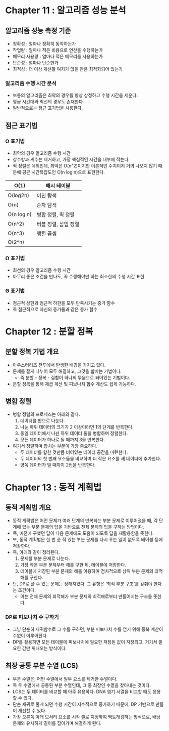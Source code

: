 # Chapter 11 : 알고리즘 성능 분석

## 알고리즘 성능 측정 기준

- 정확성 : 얼마나 정확히 동작하는가
- 작업량 : 얼마나 적은 비용으로 연산을 수행하는가
- 메모리 사용량 : 얼마나 적은 메모리를 사용하는가
- 단순성 : 얼마나 단순한가
- 최적성 : 더 이상 개선할 여지가 없을 만큼 최적화되어 있는가
  
### 알고리즘 수행 시간 분석

- 보통의 알고리즘은 최악의 경우를 항상 상정하고 수행 시간을 세운다.
- 평균 시간대와 최선의 경우도 존재한다.
- 일반적으로는 점근 표기법을 사용한다.

## 점근 표기법

### O 표기법

- 최악의 경우 알고리즘 수행 시간
- 상수항과 계수는 제거하고, 가장 핵심적인 시간을 내부에 적는다.
- 퀵 정렬은 예외인데, 최악은 O(n^2)이지만 이론적인 수치이지 거의 나오지 않기 때문에 평균 시간복잡도인 O(n log n)으로 표현한다.

| O(1) | 해시 테이블 |
| --- | --- |
| O(log2n) | 이진 탐색 |
| O(n) | 순차 탐색 |
| O(n log n) | 병합 정렬, 퀵 정렬 |
| O(n^2) | 버블 정렬, 삽입 정렬 |
| O(n^3) | 행렬 곱셈 |
| O(2^n) |  |

### Ω 표기법

- 최선의 경우 알고리즘 수행 시간
- 아무리 좋은 조건을 만나도, 꼭 수행해야만 하는 최소한의 수행 시간 표현

### Θ 표기법

- 점근적 상한과 점근적 하한을 모두 만족시키는 증가 함수
- 즉 점근적으로 자신의 증가율과 같은 증가 함수
  
# Chapter 12 : 분할 정복

## 분할 정복 기법 개요

- 아우스터리츠 전투에서 탄생한 배경을 가지고 있다.
- 문제를 잘게 나누어 모두 해결하고, 그것을 합치는 기법이다.
    - 즉 분할 - 정복 - 결합이 하나의 묶음으로 되어있는 기법이다.
- 분할 정복을 통해 제곱 계산 및 피보나치 함수 계산도 쉽게 가능하다.

## 병합 정렬

- 병합 정렬의 프로세스는 아래와 같다.
    1. 데이터를 반으로 나눈다.
    2. 나눈 하위 데이터의 크기가 2 이상이라면 1의 단계를 반복한다.
    3. 동일 데이터에서 나뉜 하위 데이터 둘을 병합하며 정렬한다.
    4. 모든 데이터가 하나로 될 때까지 3을 반복한다.
- 여기서 정렬하며 합치는 부분이 가장 중요하다.
    - 두 데이터를 합한 것만큼 비어있는 데이터 공간을 마련한다.
    - 두 데이터의 첫 번째 요소들을 비교하며 더 작은 요소를 새 데이터에 추가한다.
    - 양쪽 데이터가 빌 때까지 2번을 반복한다.

# Chapter 13 : 동적 계획법

## 동적 계획법 개요

- 동적 계획법은 어떤 문제가 여러 단계의 반복되는 부분 문제로 이루어졌을 때, 각 단계에 있는 부분 문제의 답을 기반으로 전체 문제의 답을 구하는 방법이다.
- 즉, 예전에 구했던 답이 다음 문제에도 도움이 되도록 답을 재활용함을 뜻한다.
- 또, 동적 계획법은 한 번 푼 적 있는 부분 문제를 다시 푸는 일이 없도록 테이블 등에 저장한다.
- 즉, 아래와 같이 정리된다.
    1. 문제를 부분 문제로 나눈다.
    2. 가장 작은 부분 문제부터 해를 구한 뒤, 테이블에 저장한다.
    3. 테이블에 저장된 부분 문제의 해를 이용하여 점차적으로 상위 부분 문제의 최적해를 구한다.
- 단, DP로 풀 수 있는 문제는 정해져있다. 그 유형은 ‘최적 부분 구조’를 갖춰야 한다는 조건이다.
    - 이는 전체 문제의 최적해가 부분 문제의 최적해로부터 만들어지는 구조를 뜻한다.

### DP로 피보나치 수 구하기

- 그냥 단순히 재귀함수로 그 수를 구하면, 부분 피보나치 수를 얻기 위해 중복 계산이 수없이 이루어진다.
- DP를 활용하면 모든 테이블에 피보나치에 필요한 저장된 값이 저장되고, 거기서 필요한 값만 꺼내오는 방식이다.

## 최장 공통 부분 수열 (LCS)

- 부분 수열은, 어떤 수열에서 일부 요소를 제거한 수열이다.
- 즉 두 수열에서 공통된 부분 수열인데, 그 중 최장인 수열을 찾아내는 것이다.
- LCS는 두 데이터를 비교할 때 아주 유용하다. DNA 염기 서열을 비교할 때도 응용할 수 있다.
- 단순 재귀로 풀게 되면 수행 시간이 지수적으로 증가하기 때문에, DP 기반으로 만들어 개선할 수 있다.
- 가장 오른쪽 아래 모서리 요소를 시작 셀로 지정하여 백트래킹하는 방식으로, 배낭 문제와 유사하게 길이를 잡아가며 해결하게 된다.